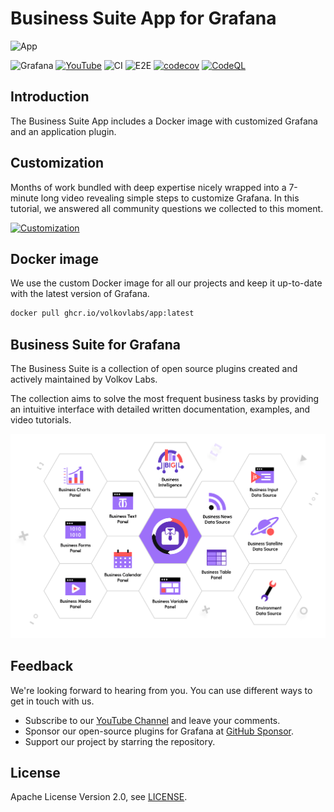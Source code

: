 # Business Suite App for Grafana

![App](https://raw.githubusercontent.com/volkovlabs/volkovlabs-app/main/img/app.png)

![Grafana](https://img.shields.io/badge/Grafana-11.1-orange)
[![YouTube](https://img.shields.io/badge/YouTube-Channel-red)](https://youtube.com/@volkovlabs)
![CI](https://github.com/volkovlabs/volkovlabs-app/workflows/CI/badge.svg)
![E2E](https://github.com/volkovlabs/volkovlabs-app/workflows/E2E/badge.svg)
[![codecov](https://codecov.io/gh/VolkovLabs/volkovlabs-app/branch/main/graph/badge.svg)](https://codecov.io/gh/VolkovLabs/volkovlabs-app)
[![CodeQL](https://github.com/VolkovLabs/volkovlabs-app/actions/workflows/codeql-analysis.yml/badge.svg)](https://github.com/VolkovLabs/volkovlabs-app/actions/workflows/codeql-analysis.yml)

## Introduction

The Business Suite App includes a Docker image with customized Grafana and an application plugin.

## Customization

Months of work bundled with deep expertise nicely wrapped into a 7-minute long video revealing simple steps to customize Grafana. In this tutorial, we answered all community questions we collected to this moment.

[![Customization](https://raw.githubusercontent.com/volkovlabs/volkovlabs-app/main/img/grafana-11.png)](https://youtu.be/ChI78v4UZc0)

## Docker image

We use the custom Docker image for all our projects and keep it up-to-date with the latest version of Grafana.

```sh
docker pull ghcr.io/volkovlabs/app:latest
```

## Business Suite for Grafana

The Business Suite is a collection of open source plugins created and actively maintained by Volkov Labs.

The collection aims to solve the most frequent business tasks by providing an intuitive interface with detailed written documentation, examples, and video tutorials.

[![Business Suite for Grafana](https://raw.githubusercontent.com/VolkovLabs/.github/main/business.png)](https://volkovlabs.io/plugins/)

## Feedback

We're looking forward to hearing from you. You can use different ways to get in touch with us.

- Subscribe to our [YouTube Channel](https://www.youtube.com/@volkovlabs) and leave your comments.
- Sponsor our open-source plugins for Grafana at [GitHub Sponsor](https://github.com/sponsors/VolkovLabs).
- Support our project by starring the repository.

## License

Apache License Version 2.0, see [LICENSE](https://github.com/volkovlabs/volkovlabs-app/blob/main/LICENSE).
